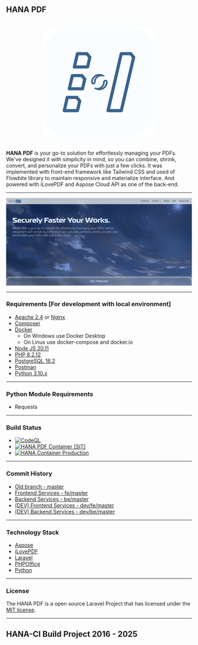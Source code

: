 ## HANA PDF

<br>
<div align="center">
  <img src="screenshot/logo.png" alt="HANA" width="300" height="300">
</div>
<br>

**HANA PDF** is your go-to solution for effortlessly managing your PDFs. We've designed it with simplicity in mind, so you can combine,
shrink, convert, and personalize your PDFs with just a few clicks. It was implemented with front-end framework like Tailwind CSS and
used of Flowbite library to maintain responsive and materialize interface. And powered with iLovePDF and Aspose Cloud API as one of the back-end.

---

![HANA](screenshot/1.png)

---

### Requirements [For development with local environment]

-   [Apache 2.4](https://httpd.apache.org) or [Nginx](https://www.nginx.com)
-   [Composer](http://getcomposer.org/)
-   [Docker](https://www.docker.com/)
    -   On Windows use Docker Desktop
    -   On Linux use docker-compose and docker.io
-   [Node JS 20.11](https://nodejs.org/en)
-   [PHP 8.2.12](https://www.php.net/downloads.php)
-   [PostgreSQL 16.2](https://www.postgresql.org/)
-   [Postman](https://www.postman.com/)
-   [Python 3.10.x](https://www.python.org/downloads/release/python-31011/)

---

### Python Module Requirements

-   Requests

---

### Build Status

-   [![CodeQL](https://github.com/Nicklas373/Hana-PDF/actions/workflows/github-code-scanning/codeql/badge.svg)](https://github.com/Nicklas373/Hana-PDF/actions/workflows/github-code-scanning/codeql)
-   [![HANA PDF Container [SIT]](https://github.com/Nicklas373/Hana-PDF/actions/workflows/docker-sit.yml/badge.svg)](https://github.com/Nicklas373/Hana-PDF/actions/workflows/docker-sit.yml)
-   [![HANA Container Production](https://github.com/Nicklas373/hana-ci-docker-prod/actions/workflows/docker-prod-env.yml/badge.svg)](https://github.com/Nicklas373/hana-ci-docker-prod/actions/workflows/docker-prod-env.yml)

---

### Commit History

-   [Old branch - master](https://github.com/Nicklas373/Hana-PDF/tree/master)
-   [Frontend Services - fe/master](https://github.com/Nicklas373/Hana-PDF/tree/fe/master)
-   [Backend Services - be/master](https://github.com/Nicklas373/Hana-PDF/tree/be/master)
-   [(DEV) Frontend Services - dev/fe/master](https://github.com/Nicklas373/Hana-PDF/tree/dev/fe/master)
-   [(DEV) Backend Services - dev/be/master](https://github.com/Nicklas373/Hana-PDF/tree/dev/be/master)

---

### Technology Stack

-   [Aspose](https://www.aspose.cloud/)
-   [iLovePDF](https://developer.ilovepdf.com/)
-   [Laravel](https://laravel.com/)
-   [PHPOffice](https://github.com/PHPOffice)
-   [Python](https://www.python.org/)

---

### License

The HANA PDF is a open source Laravel Project that has licensed under the [MIT license](https://opensource.org/licenses/MIT).

---

## HANA-CI Build Project 2016 - 2025
